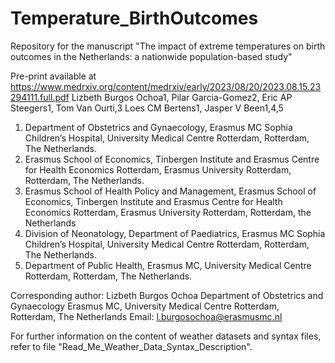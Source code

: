 # Temperature_BirthOutcomes
Repository for the manuscript "The impact of extreme temperatures on birth outcomes in the Netherlands: a nationwide population-based study" 

Pre-print available at https://www.medrxiv.org/content/medrxiv/early/2023/08/20/2023.08.15.23294111.full.pdf 
Lizbeth Burgos Ochoa1, Pilar Garcia-Gomez2, Eric AP Steegers1, Tom Van Ourti,3 Loes CM Bertens1, Jasper V Been1,4,5
1. Department of Obstetrics and Gynaecology, Erasmus MC Sophia Children’s Hospital, University Medical Centre Rotterdam, Rotterdam, The Netherlands.
2. Erasmus School of Economics, Tinbergen Institute and Erasmus Centre for Health Economics Rotterdam, Erasmus University Rotterdam, Rotterdam, The Netherlands.
3. Erasmus School of Health Policy and Management, Erasmus School of Economics, Tinbergen Institute and Erasmus Centre for Health Economics Rotterdam, Erasmus University Rotterdam, Rotterdam, the Netherlands
4. Division of Neonatology, Department of Paediatrics, Erasmus MC Sophia Children’s Hospital, University Medical Centre Rotterdam, Rotterdam, The Netherlands.
5. Department of Public Health, Erasmus MC, University Medical Centre Rotterdam, Rotterdam, The Netherlands.
   
Corresponding author: Lizbeth Burgos Ochoa
Department of Obstetrics and Gynaecology Erasmus MC, University Medical Centre Rotterdam, Rotterdam, The Netherlands
Email: l.burgosochoa@erasmusmc.nl

For further information on the content of weather datasets and syntax files, refer to file "Read_Me_Weather_Data_Syntax_Description".
